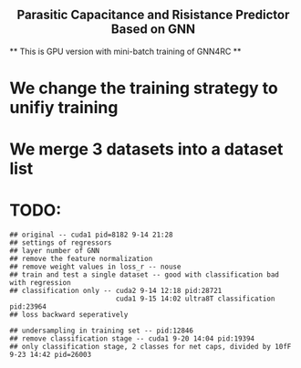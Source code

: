 <h2 align="center"> Parasitic Capacitance and Risistance Predictor Based on GNN </h2>
** This is GPU version with mini-batch training of GNN4RC **

# We change the training strategy to unifiy training

# We merge 3 datasets into a dataset list

# TODO:

    ## original -- cuda1 pid=8182 9-14 21:28
    ## settings of regressors
    ## layer number of GNN
    ## remove the feature normalization
    ## remove weight values in loss_r -- nouse
    ## train and test a single dataset -- good with classification bad with regression
    ## classification only -- cuda2 9-14 12:18 pid:28721
                              cuda1 9-15 14:02 ultra8T classification pid:23964
    ## loss backward seperatively

    ## undersampling in training set -- pid:12846
    ## remove classification stage -- cuda1 9-20 14:04 pid:19394
    ## only classification stage, 2 classes for net caps, divided by 10fF 9-23 14:42 pid=26003